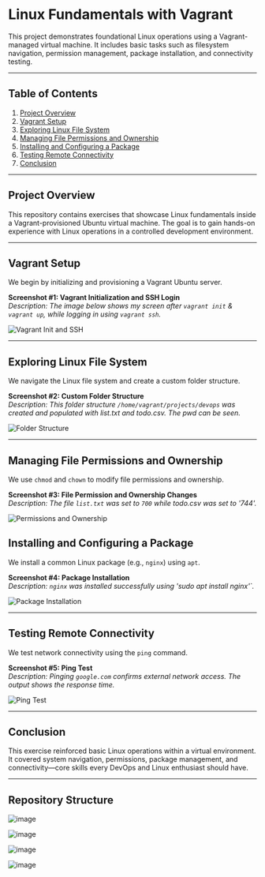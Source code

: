 # Linux Fundamentals with Vagrant

This project demonstrates foundational Linux operations using a Vagrant-managed virtual machine. It includes basic tasks such as filesystem navigation, permission management, package installation, and connectivity testing.

---

## Table of Contents

1. [Project Overview](#project-overview)  
2. [Vagrant Setup](#vagrant-setup)  
3. [Exploring Linux File System](#exploring-linux-file-system)  
4. [Managing File Permissions and Ownership](#managing-file-permissions-and-ownership)  
5. [Installing and Configuring a Package](#installing-and-configuring-a-package)  
6. [Testing Remote Connectivity](#testing-remote-connectivity)  
7. [Conclusion](#conclusion)  

---

## Project Overview

This repository contains exercises that showcase Linux fundamentals inside a Vagrant-provisioned Ubuntu virtual machine. The goal is to gain hands-on experience with Linux operations in a controlled development environment.

---

## Vagrant Setup

We begin by initializing and provisioning a Vagrant Ubuntu server.

**Screenshot #1: Vagrant Initialization and SSH Login**  
_Description: The image below shows my screen after `vagrant init` & `vagrant up`, while logging in using `vagrant ssh`._

![Vagrant Init and SSH](https://github.com/user-attachments/assets/f18ac81d-3ce7-4204-9773-58d453ebfc3d)

---

## Exploring Linux File System

We navigate the Linux file system and create a custom folder structure.

**Screenshot #2: Custom Folder Structure**  
_Description: This folder structure `/home/vagrant/projects/devops` was created and populated with list.txt and todo.csv. The pwd can be seen._

![Folder Structure](https://github.com/user-attachments/assets/de4f699a-9397-4d9b-8106-fd70188d19ad)


---

## Managing File Permissions and Ownership

We use `chmod` and `chown` to modify file permissions and ownership.

**Screenshot #3: File Permission and Ownership Changes**  
_Description: The file `list.txt` was set to `700` while todo.csv was set to '744'._

![Permissions and Ownership](https://github.com/user-attachments/assets/b9e9685a-9955-437f-99ee-4a9eace04d03)


## Installing and Configuring a Package

We install a common Linux package (e.g., `nginx`) using `apt`.

**Screenshot #4: Package Installation**  
_Description: `nginx` was installed successfully using 'sudo apt install nginx'`._

![Package Installation](https://github.com/user-attachments/assets/33b475c6-77e1-4c0a-b5e9-fc4cde2e7858)

---

## Testing Remote Connectivity

We test network connectivity using the `ping` command.

**Screenshot #5: Ping Test**  
_Description: Pinging `google.com` confirms external network access. The output shows the response time._

![Ping Test](https://github.com/user-attachments/assets/8cbdc131-418b-4cc2-8bda-d9a8dbb352bc)

---

## Conclusion

This exercise reinforced basic Linux operations within a virtual environment. It covered system navigation, permissions, package management, and connectivity—core skills every DevOps and Linux enthusiast should have.

---

## Repository Structure


![image](https://github.com/user-attachments/assets/d1e1bf3a-84ce-4e04-91e9-2001b30f6ce2)


![image](https://github.com/user-attachments/assets/759c5476-7c99-4e72-bc61-45ea34d0d63d)




![image](https://github.com/user-attachments/assets/97e2c47b-2043-4da6-b30f-67e96e1c2c2f)







![image](https://github.com/user-attachments/assets/72301e88-bc17-4f4b-bc80-6f3a24aabfbe)






